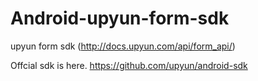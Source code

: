 # Android-upyun-form-sdk
upyun form sdk (http://docs.upyun.com/api/form_api/)

Offcial sdk is here. https://github.com/upyun/android-sdk
